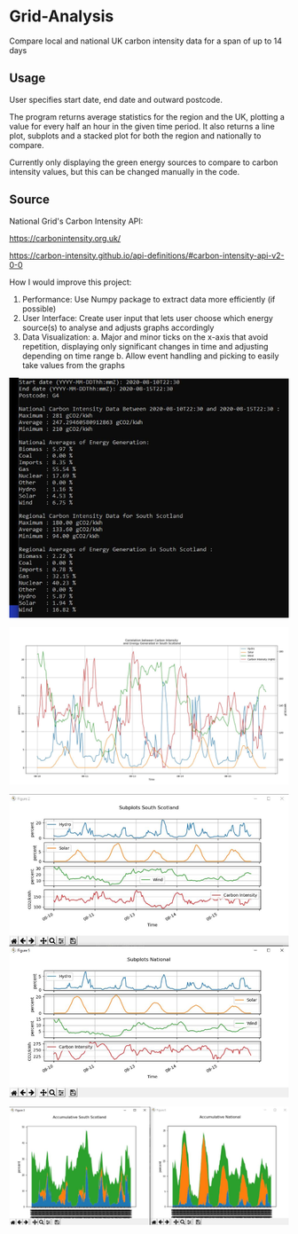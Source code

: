 # Grid-Analysis

Compare local and national UK carbon intensity data for a span of up to 14 days

## Usage
User specifies start date, end date and outward postcode. 

The program returns average statistics for the region and the UK, plotting a value for every half an hour in the given time period. It also returns a line plot, subplots and a stacked plot for both the region and nationally to compare. 

Currently only displaying the green energy sources to compare to carbon intensity values, but this can be changed manually in the code.

## Source

National Grid's Carbon Intensity API:

https://carbonintensity.org.uk/

https://carbon-intensity.github.io/api-definitions/#carbon-intensity-api-v2-0-0

How I would improve this project:

1. Performance: Use Numpy package to extract data more efficiently (if possible)
2. User Interface: Create user input that lets user choose which energy source(s) to analyse and adjusts graphs accordingly
3. Data Visualization:
  a. Major and minor ticks on the x-axis that avoid repetition, displaying only significant changes in time and adjusting depending on                time range
  b. Allow event handling and picking to easily take values from the graphs

![](/images/Statistics.JPG)

![](/images/main.JPG)

![](/images/subplots.JPG)

![](/images/stackedplots.JPG)
